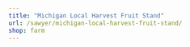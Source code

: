 ```yaml
---
title: "Michigan Local Harvest Fruit Stand"
url: /sawyer/michigan-local-harvest-fruit-stand/
shop: farm
---
```

